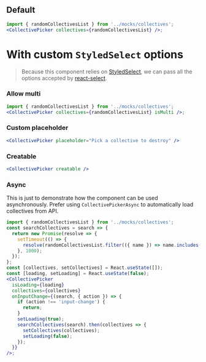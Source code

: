 ## Default

```jsx
import { randomCollectivesList } from '../mocks/collectives';
<CollectivePicker collectives={randomCollectivesList} />;
```

# With custom `StyledSelect` options

> Because this component relies on [StyledSelect](#!/StyledSelect), we can pass all the options
> accepted by [react-select](https://react-select.com/props).

### Allow multi

```jsx
import { randomCollectivesList } from '../mocks/collectives';
<CollectivePicker collectives={randomCollectivesList} isMulti />;
```

### Custom placeholder

```jsx
<CollectivePicker placeholder="Pick a collective to destroy" />
```

### Creatable

```jsx
<CollectivePicker creatable />
```

### Async

This is just to demonstrate how the component can be used asynchronously. Prefer
using `CollectivePickerAsync` to automatically load collectives from API.

```jsx
import { randomCollectivesList } from '../mocks/collectives';
const searchCollectives = search => {
  return new Promise(resolve => {
    setTimeout(() => {
      resolve(randomCollectivesList.filter(({ name }) => name.includes(search)));
    }, 1000);
  });
};
const [collectives, setCollectives] = React.useState([]);
const [loading, setLoading] = React.useState(false);
<CollectivePicker
  isLoading={loading}
  collectives={collectives}
  onInputChange={(search, { action }) => {
    if (action !== 'input-change') {
      return;
    }
    setLoading(true);
    searchCollectives(search).then(collectives => {
      setCollectives(collectives);
      setLoading(false);
    });
  }}
/>;
```
